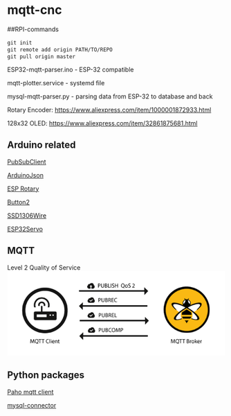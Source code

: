 # mqtt-cnc

##RPI-commands
```
git init
git remote add origin PATH/TO/REPO
git pull origin master
```
ESP32-mqtt-parser.ino - ESP-32 compatible 

mqtt-plotter.service - systemd file

mysql-mqtt-parser.py - parsing data from ESP-32 to database and back

Rotary Encoder:
https://www.aliexpress.com/item/1000001872933.html

128x32 OLED:
https://www.aliexpress.com/item/32861875681.html


## Arduino related
[PubSubClient](https://pubsubclient.knolleary.net/)

[ArduinoJson](https://arduinojson.org/)

[ESP Rotary](https://github.com/LennartHennigs/ESPRotary)

[Button2](https://github.com/LennartHennigs/Button2)

[SSD1306Wire](https://github.com/ThingPulse/esp8266-oled-ssd1306)

[ESP32Servo](https://github.com/madhephaestus/ESP32Servo)


## MQTT

Level 2 Quality of Service
![alt text](.github/QoS-2.png)

## Python packages

[Paho mqtt client](https://pypi.org/project/paho-mqtt/)

[mysql-connector](https://pypi.org/project/mysql-connector-python/)




